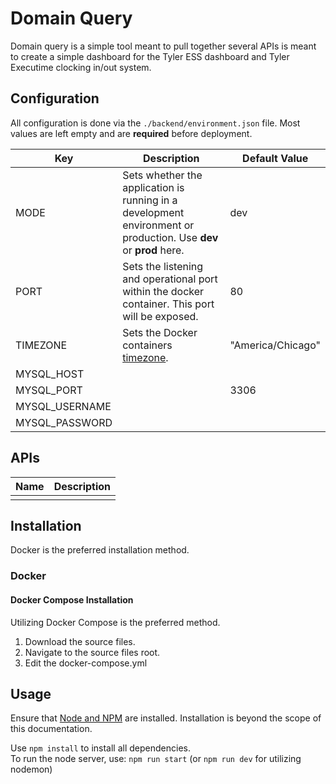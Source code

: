 # Domain Query

Domain query is a simple tool meant to pull together several APIs  is meant to create a simple dashboard for the Tyler ESS dashboard and Tyler Executime clocking in/out system.

## Configuration

All configuration is done via the ```./backend/environment.json``` file.
Most values are left empty and are **required** before deployment.

| Key            | Description                                                                                                       | Default Value     |
| -------------- | ----------------------------------------------------------------------------------------------------------------- | ----------------- |
| MODE           | Sets whether the application is running in a development environment or production. Use **dev** or **prod** here. | dev               |
| PORT           | Sets the listening and operational port within the docker container. This port will be exposed.                   | 80                |
| TIMEZONE       | Sets the Docker containers [timezone](https://en.wikipedia.org/wiki/List_of_tz_database_time_zones#List).         | "America/Chicago" |
| MYSQL_HOST     |                                                                                                                   |                   |
| MYSQL_PORT     |                                                                                                                   | 3306              |
| MYSQL_USERNAME |                                                                                                                   |                   |
| MYSQL_PASSWORD |                                                                                                                   |                   |

## APIs

| Name | Description |
| ---- | ----------- |
|      |             |

## Installation

Docker is the preferred installation method.

### Docker

#### Docker Compose Installation

Utilizing Docker Compose is the preferred method.

1. Download the source files.
2. Navigate to the source files root.
3. Edit the docker-compose.yml

## Usage

Ensure that [Node and NPM](https://docs.npmjs.com/downloading-and-installing-node-js-and-npm) are installed. Installation is beyond the scope of this documentation.

Use ```npm install``` to install all dependencies.  
To run the node server, use: ```npm run start``` (or ```npm run dev``` for utilizing nodemon)